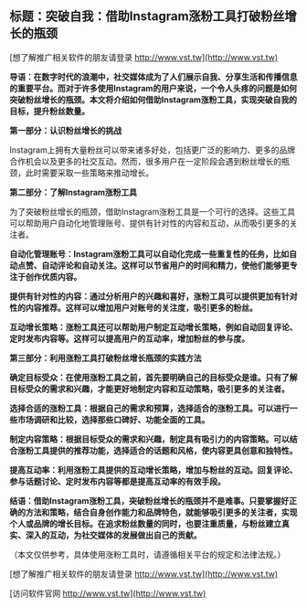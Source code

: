 ## **标题：突破自我：借助Instagram涨粉工具打破粉丝增长的瓶颈**

[想了解推广相关软件的朋友请登录 http://www.vst.tw](http://www.vst.tw)

**导语：在数字时代的浪潮中，社交媒体成为了人们展示自我、分享生活和传播信息的重要平台。而对于许多使用Instagram的用户来说，一个令人头疼的问题是如何突破粉丝增长的瓶颈。本文将介绍如何借助Instagram涨粉工具，实现突破自我的目标，提升粉丝数量。**

**第一部分：认识粉丝增长的挑战**

Instagram上拥有大量粉丝可以带来诸多好处，包括更广泛的影响力、更多的品牌合作机会以及更多的社交互动。然而，很多用户在一定阶段会遇到粉丝增长的瓶颈，此时需要采取一些策略来推动增长。

**第二部分：了解Instagram涨粉工具**

为了突破粉丝增长的瓶颈，借助Instagram涨粉工具是一个可行的选择。这些工具可以帮助用户自动化地管理账号、提供有针对性的内容和互动，从而吸引更多的关注者。

**自动化管理账号：Instagram涨粉工具可以自动化完成一些重复性的任务，比如自动点赞、自动评论和自动关注。这样可以节省用户的时间和精力，使他们能够更专注于创作优质内容。**

**提供有针对性的内容：通过分析用户的兴趣和喜好，涨粉工具可以提供更加有针对性的内容推荐。这样可以增加用户对账号的关注度，吸引更多的粉丝。**

**互动增长策略：涨粉工具还可以帮助用户制定互动增长策略，例如自动回复评论、定时发布内容等。这样可以提高用户的互动率，增加粉丝的参与度。**

**第三部分：利用涨粉工具打破粉丝增长瓶颈的实践方法**

**确定目标受众：在使用涨粉工具之前，首先要明确自己的目标受众是谁。只有了解目标受众的需求和兴趣，才能更好地制定内容和互动策略，吸引更多的关注者。**

**选择合适的涨粉工具：根据自己的需求和预算，选择适合的涨粉工具。可以进行一些市场调研和比较，选择那些口碑好、功能全面的工具。**

**制定内容策略：根据目标受众的需求和兴趣，制定具有吸引力的内容策略。可以结合涨粉工具提供的推荐功能，选择适合的话题和风格，使内容更具创意和独特性。**

**提高互动率：利用涨粉工具提供的互动增长策略，增加与粉丝的互动。回复评论、参与话题讨论、定时发布内容等都是提高互动率的有效手段。**

**结语：借助Instagram涨粉工具，突破粉丝增长的瓶颈并不是难事。只要掌握好正确的方法和策略，结合自身创作能力和品牌特色，就能够吸引更多的关注者，实现个人或品牌的增长目标。在追求粉丝数量的同时，也要注重质量，与粉丝建立真实、深入的互动，为社交媒体的发展做出自己的贡献。**

（本文仅供参考，具体使用涨粉工具时，请遵循相关平台的规定和法律法规。）

[想了解推广相关软件的朋友请登录 http://www.vst.tw](http://www.vst.tw)


[访问软件官网 http://www.vst.tw](http://www.vst.tw)
